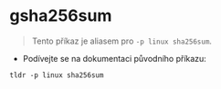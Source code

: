 # gsha256sum

> Tento příkaz je aliasem pro `-p linux sha256sum`.

- Podívejte se na dokumentaci původního příkazu:

`tldr -p linux sha256sum`
